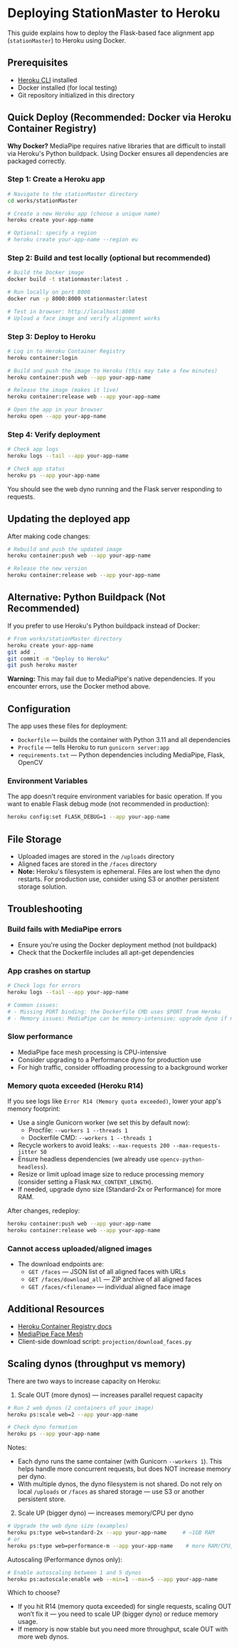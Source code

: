 # Deploying StationMaster to Heroku

This guide explains how to deploy the Flask-based face alignment app (`stationMaster`) to Heroku using Docker.

## Prerequisites

- [Heroku CLI](https://devcenter.heroku.com/articles/heroku-cli) installed
- Docker installed (for local testing)
- Git repository initialized in this directory

## Quick Deploy (Recommended: Docker via Heroku Container Registry)

**Why Docker?** MediaPipe requires native libraries that are difficult to install via Heroku's Python buildpack. Using Docker ensures all dependencies are packaged correctly.

### Step 1: Create a Heroku app

```bash
# Navigate to the stationMaster directory
cd works/stationMaster

# Create a new Heroku app (choose a unique name)
heroku create your-app-name

# Optional: specify a region
# heroku create your-app-name --region eu
```

### Step 2: Build and test locally (optional but recommended)

```bash
# Build the Docker image
docker build -t stationmaster:latest .

# Run locally on port 8000
docker run -p 8000:8000 stationmaster:latest

# Test in browser: http://localhost:8000
# Upload a face image and verify alignment works
```

### Step 3: Deploy to Heroku

```bash
# Log in to Heroku Container Registry
heroku container:login

# Build and push the image to Heroku (this may take a few minutes)
heroku container:push web --app your-app-name

# Release the image (makes it live)
heroku container:release web --app your-app-name

# Open the app in your browser
heroku open --app your-app-name
```

### Step 4: Verify deployment

```bash
# Check app logs
heroku logs --tail --app your-app-name

# Check app status
heroku ps --app your-app-name
```

You should see the web dyno running and the Flask server responding to requests.

## Updating the deployed app

After making code changes:

```bash
# Rebuild and push the updated image
heroku container:push web --app your-app-name

# Release the new version
heroku container:release web --app your-app-name
```

## Alternative: Python Buildpack (Not Recommended)

If you prefer to use Heroku's Python buildpack instead of Docker:

```bash
# From works/stationMaster directory
heroku create your-app-name
git add .
git commit -m "Deploy to Heroku"
git push heroku master
```

**Warning:** This may fail due to MediaPipe's native dependencies. If you encounter errors, use the Docker method above.

## Configuration

The app uses these files for deployment:

- `Dockerfile` — builds the container with Python 3.11 and all dependencies
- `Procfile` — tells Heroku to run `gunicorn server:app`
- `requirements.txt` — Python dependencies including MediaPipe, Flask, OpenCV

### Environment Variables

The app doesn't require environment variables for basic operation. If you want to enable Flask debug mode (not recommended in production):

```bash
heroku config:set FLASK_DEBUG=1 --app your-app-name
```

## File Storage

- Uploaded images are stored in the `/uploads` directory
- Aligned faces are stored in the `/faces` directory
- **Note:** Heroku's filesystem is ephemeral. Files are lost when the dyno restarts. For production use, consider using S3 or another persistent storage solution.

## Troubleshooting

### Build fails with MediaPipe errors
- Ensure you're using the Docker deployment method (not buildpack)
- Check that the Dockerfile includes all apt-get dependencies

### App crashes on startup
```bash
# Check logs for errors
heroku logs --tail --app your-app-name

# Common issues:
# - Missing PORT binding: the Dockerfile CMD uses $PORT from Heroku
# - Memory issues: MediaPipe can be memory-intensive; upgrade dyno if needed
```

### Slow performance
- MediaPipe face mesh processing is CPU-intensive
- Consider upgrading to a Performance dyno for production use
- For high traffic, consider offloading processing to a background worker

### Memory quota exceeded (Heroku R14)
If you see logs like `Error R14 (Memory quota exceeded)`, lower your app's memory footprint:

- Use a single Gunicorn worker (we set this by default now):
  - Procfile: `--workers 1 --threads 1`
  - Dockerfile CMD: `--workers 1 --threads 1`
- Recycle workers to avoid leaks: `--max-requests 200 --max-requests-jitter 50`
- Ensure headless dependencies (we already use `opencv-python-headless`).
- Resize or limit upload image size to reduce processing memory (consider setting a Flask `MAX_CONTENT_LENGTH`).
- If needed, upgrade dyno size (Standard-2x or Performance) for more RAM.

After changes, redeploy:

```bash
heroku container:push web --app your-app-name
heroku container:release web --app your-app-name
```

### Cannot access uploaded/aligned images
- The download endpoints are:
  - `GET /faces` — JSON list of all aligned faces with URLs
  - `GET /faces/download_all` — ZIP archive of all aligned faces
  - `GET /faces/<filename>` — individual aligned face image

## Additional Resources

- [Heroku Container Registry docs](https://devcenter.heroku.com/articles/container-registry-and-runtime)
- [MediaPipe Face Mesh](https://google.github.io/mediapipe/solutions/face_mesh.html)
- Client-side download script: `projection/download_faces.py`

## Scaling dynos (throughput vs memory)

There are two ways to increase capacity on Heroku:

1) Scale OUT (more dynos) — increases parallel request capacity

```bash
# Run 2 web dynos (2 containers of your image)
heroku ps:scale web=2 --app your-app-name

# Check dyno formation
heroku ps --app your-app-name
```

Notes:
- Each dyno runs the same container (with Gunicorn `--workers 1`). This helps handle more concurrent requests, but does NOT increase memory per dyno.
- With multiple dynos, the dyno filesystem is not shared. Do not rely on local `/uploads` or `/faces` as shared storage — use S3 or another persistent store.

2) Scale UP (bigger dyno) — increases memory/CPU per dyno

```bash
# Upgrade the web dyno size (examples)
heroku ps:type web=standard-2x --app your-app-name     # ~1GB RAM
# or
heroku ps:type web=performance-m --app your-app-name    # more RAM/CPU, autoscaling eligible
```

Autoscaling (Performance dynos only):

```bash
# Enable autoscaling between 1 and 5 dynos
heroku ps:autoscale:enable web --min=1 --max=5 --app your-app-name
```

Which to choose?
- If you hit R14 (memory quota exceeded) for single requests, scaling OUT won’t fix it — you need to scale UP (bigger dyno) or reduce memory usage.
- If memory is now stable but you need more throughput, scale OUT with more web dynos.
